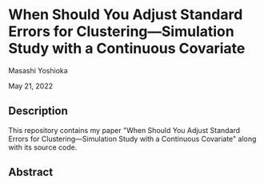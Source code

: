 # When Should You Adjust Standard Errors for Clustering&mdash;Simulation Study with a Continuous Covariate

Masashi Yoshioka

May 21, 2022

## Description

This repository contains my paper "When Should You Adjust Standard Errors for Clustering&mdash;Simulation Study with a Continuous Covariate" along with its source code.

## Abstract



